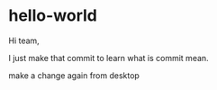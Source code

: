 # hello-world

Hi team,

I just make that commit to learn what is commit mean.

make a change again from desktop